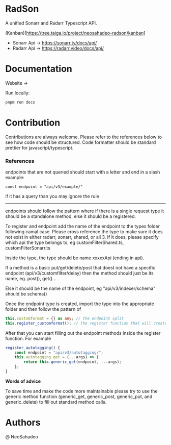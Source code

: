 # RadSon

A unified Sonarr and Radarr Typescript API.


(Kanban)[https://tree.taiga.io/project/neosahadeo-radson/kanban]

- Sonarr Api -> https://sonarr.tv/docs/api/
- Radarr Api -> https://radarr.video/docs/api/

# Documentation

Website ->

Run locally:

```bash
pnpm run docs
```

# Contribution

Contributions are always welcome. Please refer to the references below to see how code should be structured.
Code formatter should be standard prettier for javascript/typescript.

### References

endpoints that are not queried should start with a letter and end in a slash
example:

```typscript
const endpoint = "api/v3/example/"
```

if it has a query than you may ignore the rule

---

endpoints should follow the pattern where if there is a single request type it should be a standalone method, else
it should be a registered.

To register and endpoint add the name of the endpoint to the types folder following camal case. Please cross reference
the type to make sure it does not exist in either radarr, sonarr, shared, or all 3. If it does, please specify which
api the type belongs to, eg customFilterShared.ts, customFilterSonarr.ts

Inside the type, the type should be name xxxxxApi (ending in api).

If a method is a basic put/get/delete/post that doest not have a specific endpoint (api/v3/customfilter/delay) then the method
should just be its name, eg. post(), get()...

Else it should be the name of the endpoint, eg "api/v3/indexer/schema" should be schema()

Once the endpoint type is created, import the type into the appropriate folder and then follow the pattern of

```typescript
this.customformat = {} as any; // the endpoint split
this.register_customformat(); // the register function that will create the methods
```

After that you can start filling out the endpoint methods inside the register function. For example

```typescript
register_autotagging() {
    const endpoint = "api/v3/autotagging/";
    this.autotagging.get = (...args) => {
        return this.generic_get(endpoint, ...args);
    };
}
```

**Words of advice**

To save time and make the code more maintainable please try to use the generic method function (generic_get, generic_post, generic_put, and generic_delete)
to fill out standard method calls.


# Authors

@ NeoSahadeo
